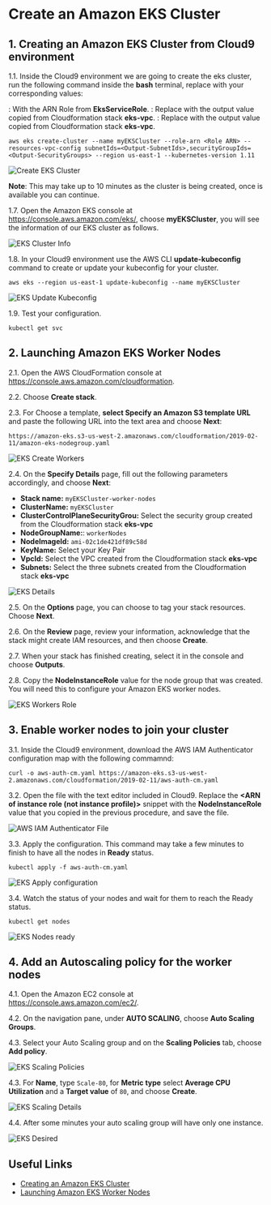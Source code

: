 # Create an Amazon EKS Cluster

## 1. Creating an Amazon EKS Cluster from Cloud9 environment

1.1\. Inside the Cloud9 environment we are going to create the eks cluster, run the following command inside the **bash** terminal, replace with your corresponding values:

**<Role ARN>**: With the ARN Role from **EksServiceRole**.
**<Output-SubnetIds>**: Replace with the output value copied from Cloudformation stack **eks-vpc**.
**<Output-SecurityGroups>**: Replace with the output value copied from Cloudformation stack **eks-vpc**.

```
aws eks create-cluster --name myEKSCluster --role-arn <Role ARN> --resources-vpc-config subnetIds=<Output-SubnetIds>,securityGroupIds=<Output-SecurityGroups> --region us-east-1 --kubernetes-version 1.11
```
![Create EKS Cluster](../images/eks-create.png)

**Note**: This may take up to 10 minutes as the cluster is being created, once is available you can continue.

1.7\. Open the Amazon EKS console at https://console.aws.amazon.com/eks/, choose **myEKSCluster**, you will see the information of our EKS cluster as follows.

![EKS Cluster Info](../images/eks-cluster-info.png)

1.8\. In your Cloud9 environment use the AWS CLI **update-kubeconfig** command to create or update your kubeconfig for your cluster.

```
aws eks --region us-east-1 update-kubeconfig --name myEKSCluster
```

![EKS Update Kubeconfig](../images/eks-update-kubeconfig.png)

1.9\. Test your configuration.

```
kubectl get svc
```

## 2. Launching Amazon EKS Worker Nodes

2.1\. Open the AWS CloudFormation console at https://console.aws.amazon.com/cloudformation.

2.2\. Choose **Create stack**.

2.3\. For Choose a template, **select Specify an Amazon S3 template URL** and paste the following URL into the text area and choose **Next**:

```
https://amazon-eks.s3-us-west-2.amazonaws.com/cloudformation/2019-02-11/amazon-eks-nodegroup.yaml
```

![EKS Create Workers](../images/eks-cf-wrokers.png)

2.4\. On the **Specify Details** page, fill out the following parameters accordingly, and choose **Next**:

  * **Stack name:** `myEKSCluster-worker-nodes`
  * **ClusterName:** `myEKSCluster`
  * **ClusterControlPlaneSecurityGrou:** Select the security group created from the Cloudformation stack **eks-vpc**
  * **NodeGroupName:**: `workerNodes`
  * **NodeImageId:** `ami-02c1de421df89c58d`
  * **KeyName:** Select your Key Pair
  * **VpcId:** Select the VPC created from the Cloudformation stack **eks-vpc**
  * **Subnets:** Select the three subnets created from the Cloudformation stack **eks-vpc**

![EKS Details](../images/eks-cf-details.png)

2.5\. On the **Options** page, you can choose to tag your stack resources. Choose **Next**.

2.6\. On the **Review** page, review your information, acknowledge that the stack might create IAM resources, and then choose **Create**.

2.7\. When your stack has finished creating, select it in the console and choose **Outputs**.

2.8\. Copy the **NodeInstanceRole** value for the node group that was created. You will need this to configure your Amazon EKS worker nodes.

![EKS Workers Role](../images/eks-workers-role.png)

## 3. Enable worker nodes to join your cluster

3.1\. Inside the Cloud9 environment, download the AWS IAM Authenticator configuration map with the following commamnd:

```
curl -o aws-auth-cm.yaml https://amazon-eks.s3-us-west-2.amazonaws.com/cloudformation/2019-02-11/aws-auth-cm.yaml
```

3.2\. Open the file with the text editor included in Cloud9. Replace the **<ARN of instance role (not instance profile)>** snippet with the **NodeInstanceRole** value that you copied in the previous procedure, and save the file.

![AWS IAM Authenticator File](../images/eks-auth-file.png)

3.3\. Apply the configuration. This command may take a few minutes to finish to have all the nodes in **Ready** status.

```
kubectl apply -f aws-auth-cm.yaml
```

![EKS Apply configuration](../images/eks-apply-nodes.png)

3.4\. Watch the status of your nodes and wait for them to reach the Ready status.

```
kubectl get nodes
```
![EKS Nodes ready](../images/eks-nodes-ready.png)

## 4. Add an Autoscaling policy for the worker nodes

4.1\. Open the Amazon EC2 console at https://console.aws.amazon.com/ec2/.

4.2\. On the navigation pane, under **AUTO SCALING**, choose **Auto Scaling Groups**.

4.3\. Select your Auto Scaling group and on the **Scaling Policies** tab, choose **Add policy**.

![EKS Scaling Policies](../images/eks-scaling-policies.png)

4.3\. For **Name**, type `Scale-80`, for **Metric type** select **Average CPU Utilization** and a **Target value** of `80`, and choose **Create**.

![EKS Scaling Details](../images/eks-scaling-details.png)

4.4\. After some minutes your auto scaling group will have only one instance.

![EKS Desired](../images/eks-desired.png)

## Useful Links
* [Creating an Amazon EKS Cluster](https://docs.aws.amazon.com/eks/latest/userguide/create-cluster.html)
* [Launching Amazon EKS Worker Nodes](https://docs.aws.amazon.com/eks/latest/userguide/launch-workers.html)
